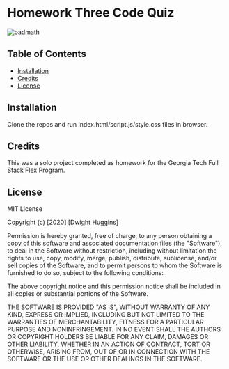# Homework Three Code Quiz

![badmath](https://img.shields.io/github/languages/top/nielsenjared/badmath)

## Table of Contents 

* [Installation](#installation)
* [Credits](#credits)
* [License](#license)

## Installation

Clone the repos and run index.html/script.js/style.css files in browser.


## Credits

This was a solo project completed as homework for the Georgia Tech Full Stack Flex Program.


## License

MIT License

Copyright (c) [2020] [Dwight Huggins]

Permission is hereby granted, free of charge, to any person obtaining a copy of this software and associated documentation files (the "Software"), to deal in the Software without restriction, including without limitation the rights to use, copy, modify, merge, publish, distribute, sublicense, and/or sell copies of the Software, and to permit persons to whom the Software is furnished to do so, subject to the following conditions:

The above copyright notice and this permission notice shall be included in all copies or substantial portions of the Software.

THE SOFTWARE IS PROVIDED "AS IS", WITHOUT WARRANTY OF ANY KIND, EXPRESS OR IMPLIED, INCLUDING BUT NOT LIMITED TO THE WARRANTIES OF MERCHANTABILITY, FITNESS FOR A PARTICULAR PURPOSE AND NONINFRINGEMENT. IN NO EVENT SHALL THE AUTHORS OR COPYRIGHT HOLDERS BE LIABLE FOR ANY CLAIM, DAMAGES OR OTHER LIABILITY, WHETHER IN AN ACTION OF CONTRACT, TORT OR OTHERWISE, ARISING FROM, OUT OF OR IN CONNECTION WITH THE SOFTWARE OR THE USE OR OTHER DEALINGS IN THE SOFTWARE.
